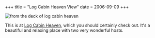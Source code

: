 +++
title = "Log Cabin Heaven View"
date = 2006-09-09
+++

![from the deck of log cabin heaven](/photos/LogCabinHeavenView.jpg "this is a very green photo")

This is at [Log Cabin Heaven](http://www.logcabinheaven.com), which you should certainly check out. It's a beautiful and relaxing place with two very wonderful hosts.
